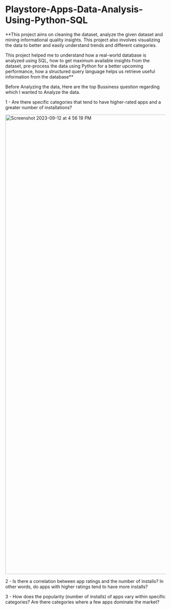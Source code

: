 # Playstore-Apps-Data-Analysis-Using-Python-SQL

**This project aims on cleaning the dataset, analyze the given dataset and mining informational quality insights. This project also involves visualizing the data to better and easily understand trends and different categories.

This project helped me to understand how a real-world database is analyzed using SQL, how to get maximum available insights from the dataset, pre-process the data using Python for a better upcoming performance, how a structured query language helps us retrieve useful information from the database**


Before Analyzing the data, Here are the top Bussiness question regarding which I wanted to Analyze the data. 

1 - Are there specific categories that tend to have higher-rated apps and a greater number of installations?

<img width="1440" alt="Screenshot 2023-09-12 at 4 56 19 PM" src="https://github.com/himanithakker/Playstore-Apps-Data-Analysis-Using-Python-SQL/assets/64628964/7620a89f-de1d-4870-9ff8-c366f3419d41">

2 - Is there a correlation between app ratings and the number of installs? In other words, do apps with higher ratings tend to have more installs?

3 - How does the popularity (number of installs) of apps vary within specific categories? Are there categories where a few apps dominate the market?
